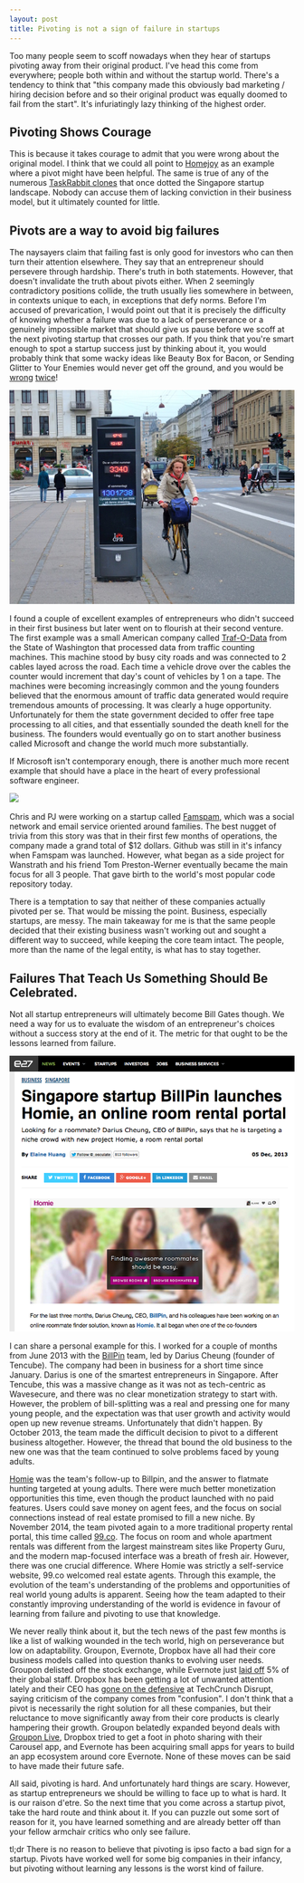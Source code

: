 ```yaml
---
layout: post
title: Pivoting is not a sign of failure in startups
---
```

Too many people seem to scoff nowadays when they hear of startups pivoting away from their original product. I've head this come from everywhere; people both within and without the startup world. There's a tendency to think that "this company made this obviously bad marketing / hiring decision before and so their original product was equally doomed to fail from the start". It's infuriatingly lazy thinking of the highest order.

## Pivoting Shows Courage

This is because it takes courage to admit that you were wrong about the original model. I think that we could all point to <a href="//e27.co/homejoys-failure-lesson-indonesias-bottom-pyramid-startups-20150811/" rel="nofollow">Homejoy</a> as an example where a pivot might have been helpful. The same is true of any of the numerous <a href="//e27.co/the-attack-of-taskrabbit-clones-in-singapore/" rel="nofollow">TaskRabbit clones</a> that once dotted the Singapore startup landscape. Nobody can accuse them of lacking conviction in their business model, but it ultimately counted for little.

## Pivots are a way to avoid big failures

The naysayers claim that failing fast is only good for investors who can then turn their attention elsewhere. They say that an entrepreneur should persevere through hardship. There's truth in both statements. However, that doesn't invalidate the truth about pivots either. When 2 seemingly contradictory positions collide, the truth usually lies somewhere in between, in contexts unique to each, in exceptions that defy norms. Before I'm accused of prevarication, I would point out that it is precisely the difficulty of knowing whether a failure was due to a lack of perseverance or a genuinely impossible market that should give us pause before we scoff at the next pivoting startup that crosses our path. If you think that you're smart enough to spot a startup success just by thinking about it, you would probably think that some wacky ideas like Beauty Box for Bacon, or Sending Glitter to Your Enemies would never get off the ground, and you would be <a href="http://www.narwhalbaconbox.com/home" rel="nofollow">wrong</a> <a href="https://shipyourenemiesglitter.com/" rel="nofollow">twice</a>! 

<img src ="/images/traffic-counter.jpg" alt="bike traffic counter in copenhagen" class="img-rounded img-responsive">

I found a couple of excellent examples of entrepreneurs who didn't succeed in their first business but later went on to flourish at their second venture. The first example was a small American company called <a href="https://www.quora.com/Co-Founders/Who-are-some-wildly-successful-entrepreneurs-whose-companies-all-failed-until-she-he-hit-on-that-one-company" rel="nofollow">Traf-O-Data</a> from the State of Washington that processed data from traffic counting machines. This machine stood by busy city roads and was connected to 2 cables layed across the road. Each time a vehicle drove over the cables the counter would increment that day's count of vehicles by 1 on a tape. The machines were becoming increasingly common and the young founders believed that the enormous amount of traffic data generated would require tremendous amounts of processing. It was clearly a huge opportunity. Unfortunately for them the state government decided to offer free tape processing to all cities, and that essentially sounded the death knell for the business. The founders would eventually go on to start another business called Microsoft and change the world much more substantially.

If Microsoft isn't contemporary enough, there is another much more recent example that should have a place in the heart of every professional software engineer. 

<img src="/images/it-crowd-moss-roy-high-5.jpg" class="img-rounded img-responsive">

Chris and PJ were working on a startup called <a href="https://www.quora.com/What-are-examples-of-entrepreneurs-whose-first-startup-failed-but-their-2nd-or-3rd-was-a-big-success" rel="nofollow">Famspam</a>, which was a social network and email service oriented around families. The best nugget of trivia from this story was that in their first few months of operations, the company made a grand total of $12 dollars. Github was still in it's infancy when Famspam was launched. However, what began as a side project for Wanstrath and his friend Tom Preston-Werner eventually became the main focus for all 3 people. That gave birth to the world's most popular code repository today.

There is a temptation to say that neither of these companies actually pivoted per se. That would be missing the point. Business, especially startups, are messy. The main takeaway for me is that the same people decided that their existing business wasn't working out and sought a different way to succeed, while keeping the core team intact. The people, more than the name of the legal entity, is what has to stay together. 

## Failures That Teach Us Something Should Be Celebrated. 

Not all startup entrepreneurs will ultimately become Bill Gates though. We need a way for us to evaluate the wisdom of an entrepreneur's choices without a success story at the end of it. The metric for that ought to be the lessons learned from failure. 

<img src="/images/homie-billpin-news.png" alt="homie billpin pivot" class="img-responsive img-rounded">

I can share a personal example for this. I worked for a couple of months from June 2013 with the [BillPin](//www.techinasia.com/billpin-ceo-darius-cheung/) team, led by Darius Cheung (founder of Tencube). The company had been in business for a short time since January. Darius is one of the smartest entrepreneurs in Singapore. After Tencube, this was a massive change as it was not as tech-centric as Wavesecure, and there was no clear monetization strategy to start with. However, the problem of bill-splitting was a real and pressing one for many young people, and the expectation was that user growth and activity would open up new revenue streams. Unfortunately that didn't happen. By October 2013, the team made the difficult decision to pivot to a different business altogether. However, the thread that bound the old business to the new one was that the team continued to solve problems faced by young adults.

<a href="//e27.co/singapore-startup-billpin-starts-homie-an-online-room-rental-portal/" rel="nofollow">Homie</a> was the team's follow-up to Billpin, and the answer to flatmate hunting targeted at young adults. There were much better monetization opportunities this time, even though the product launched with no paid features. Users could save money on agent fees, and the focus on social connections instead of real estate promised to fill a new niche. By November 2014, the team pivoted again to a more traditional property rental portal, this time called <a href="//99.co" rel="nofollow">99.co</a>. The focus on room and whole apartment rentals was different from the largest mainstream sites like Property Guru, and the modern map-focused interface was a breath of fresh air. However, there was one crucial difference. Where Homie was strictly a self-service website, 99.co welcomed real estate agents. Through this example, the evolution of the team's understanding of the problems and opportunities of real world young adults is apparent. Seeing how the team adapted to their constantly improving understanding of the world is evidence in favour of learning from failure and pivoting to use that knowledge.

We never really think about it, but the tech news of the past few months is like a list of walking wounded in the tech world, high on perseverance but low on adaptability. Groupon, Evernote, Dropbox have all had their core business models called into question thanks to evolving user needs. Groupon delisted off the stock exchange, while Evernote just <a href="http://www.theverge.com/2015/1/7/7511183/evernote-lays-off-20-employees-globally-in-a-partial-restructuring" rel="nofolow">laid off</a> 5% of their global staff. Dropbox has been getting a lot of unwanted attention lately and their CEO has <a href="http://www.theverge.com/2015/9/22/9372563/dropbox-really-is-a-feature" rel="nofollow">gone on the defensive</a> at TechCrunch Disrupt, saying criticism of the company comes from "confusion". I don't think that a pivot is necessarily the right solution for all these companies, but their reluctance to move significantly away from their core products is clearly hampering their growth. Groupon belatedly expanded beyond deals with <a href="twitter.com/grouponlive" rel="nofollow">Groupon Live</a>, Dropbox tried to get a foot in photo sharing with their Carousel app, and Evernote has been acquiring small apps for years to build an app ecosystem around core Evernote. None of these moves can be said to have made their future safe.

All said, pivoting is hard. And unfortunately hard things are scary. However, as startup entrepreneurs we should be willing to face up to what is hard. It is our raison d'etre. So the next time that you come across a startup pivot, take the hard route and think about it. If you can puzzle out some sort of reason for it, you have learned something and are already better off than your fellow armchair critics who only see failure.

tl;dr There is no reason to believe that pivoting is ipso facto a bad sign for a startup. Pivots have worked well for some big companies in their infancy, but pivoting without learning any lessons is the worst kind of failure.